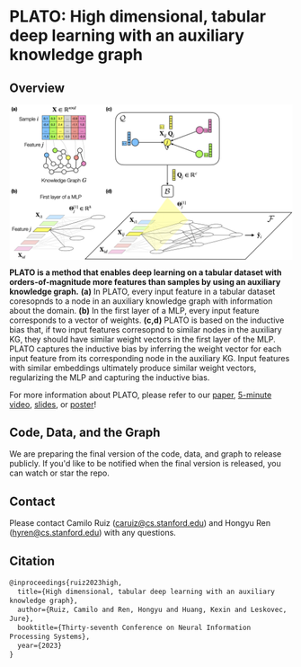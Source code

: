 # PLATO: High dimensional, tabular deep learning with an auxiliary knowledge graph

## Overview
<p align="center">
<img src="img/plato_github_figure.png" width="1100" align="center">
</p>

**PLATO is a method that enables deep learning on a tabular dataset with orders-of-magnitude more features than samples by using an auxiliary knowledge graph.** **(a)** In PLATO, every input feature in a tabular dataset coresopnds to a node in an auxiliary knowledge graph with information about the domain. **(b)** In the first layer of a MLP, every input feature corresponds to a vector of weights. **(c,d)** PLATO is based on the inductive bias that, if two input features corresopnd to similar nodes in the auxiliary KG, they should have similar weight vectors in the first layer of the MLP. PLATO captures the inductive bias by inferring the weight vector for each input feature from its corresponding node in the auxiliary KG. Input features with similar embeddings ultimately produce similar weight vectors, regularizing the MLP and capturing the inductive bias.

For more information about PLATO, please refer to our [paper](link), [5-minute video](link), [slides](link), or [poster](link)!

## Code, Data, and the Graph
We are preparing the final version of the code, data, and graph to release publicly. If you'd like to be notified when the final version is released, you can watch or star the repo.

## Contact
Please contact Camilo Ruiz (caruiz@cs.stanford.edu) and Hongyu Ren (hyren@cs.stanford.edu) with any questions.

## Citation
```
@inproceedings{ruiz2023high,
  title={High dimensional, tabular deep learning with an auxiliary knowledge graph},
  author={Ruiz, Camilo and Ren, Hongyu and Huang, Kexin and Leskovec, Jure},
  booktitle={Thirty-seventh Conference on Neural Information Processing Systems},
  year={2023}
}
```

